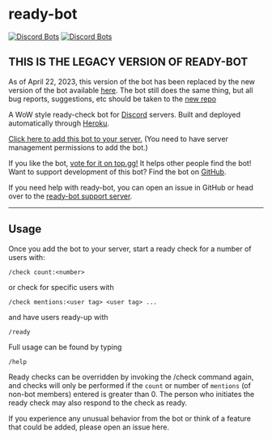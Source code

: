 # ready-bot
[![Discord Bots](https://top.gg/api/widget/status/389210640612589568.svg)](https://top.gg/bot/389210640612589568)
[![Discord Bots](https://top.gg/api/widget/servers/389210640612589568.svg)](https://top.gg/bot/389210640612589568)

## THIS IS THE LEGACY VERSION OF READY-BOT
As of April 22, 2023, this version of the bot has been replaced by the new version of the bot available [here](https://github.com/BurnsCommaLucas/ready-botlin). The bot still does the same thing, but all bug reports, suggestions, etc should be taken to the [new repo](https://github.com/BurnsCommaLucas/ready-botlin)

A WoW style ready-check bot for [Discord](https://discordapp.com) servers. Built and deployed automatically through [Heroku](https://heroku.com).

[Click here to add this bot to your server.](https://discordapp.com/oauth2/authorize?client_id=389210640612589568&scope=bot) (You need to have server management  permissions to add the bot.)

If you like the bot, [vote for it on top.gg!](https://top.gg/bot/389210640612589568) It helps other people find the bot! Want to support development of this bot? Find the bot on [GitHub](https://github.com/BurnsCommaLucas/ready-bot).

If you need help with ready-bot, you can open an issue in GitHub or head over to the [ready-bot support server](https://discord.gg/uwkF27Gt9M).

---

## Usage

Once you add the bot to your server, start a ready check for a number of users with:

```
/check count:<number>
```
or check for specific users with
```
/check mentions:<user tag> <user tag> ...
```
and have users ready-up with 
```
/ready
```
Full usage can be found by typing 
```
/help
```
Ready checks can be overridden by invoking the /check command again, and checks will only be performed if the `count` or number of `mentions` (of non-bot members) entered is greater than 0. The person who initiates the ready check may also respond to the check as ready.

If you experience any unusual behavior from the bot or think of a feature that could be added, please open an issue here.
